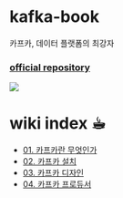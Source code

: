 # kafka-book
카프카, 데이터 플랫폼의 최강자

### [official repository](https://github.com/onlybooks/kafka)

<img src="https://github.com/onlybooks/kafka/raw/master/kafka_header.png">

<br>

# wiki index ☕︎
- [01. 카프카란 무엇인가](https://github.com/KOO-YS/kafka-book/wiki/01.-%EC%B9%B4%ED%94%84%EC%B9%B4%EB%9E%80-%EB%AC%B4%EC%97%87%EC%9D%B8%EA%B0%80)
- [02. 카프카 설치](https://github.com/KOO-YS/kafka-book/wiki/02.-%EC%B9%B4%ED%94%84%EC%B9%B4-%EC%84%A4%EC%B9%98)
- [03. 카프카 디자인](https://github.com/KOO-YS/kafka-book/wiki/03.-%EC%B9%B4%ED%94%84%EC%B9%B4-%EB%94%94%EC%9E%90%EC%9D%B8)
- [04. 카프카 프로듀서](https://github.com/KOO-YS/kafka-book/wiki/04.-%EC%B9%B4%ED%94%84%EC%B9%B4-%ED%94%84%EB%A1%9C%EB%93%80%EC%84%9C)
